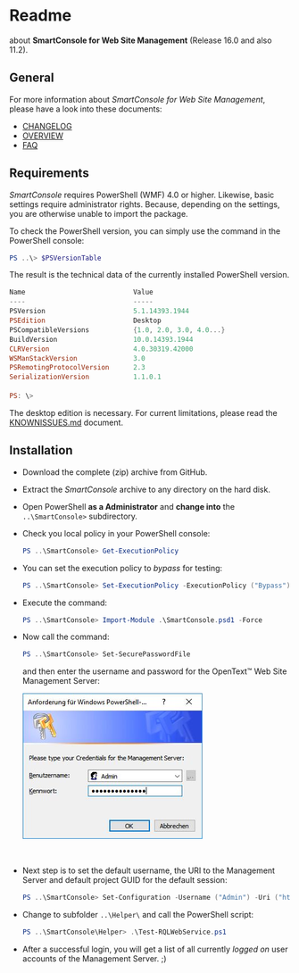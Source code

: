 # Readme

about **SmartConsole for Web Site Management** (Release 16.0 and also 11.2).



## General

For more information about *SmartConsole for Web Site Management*, please have a look into these documents:

- [CHANGELOG](CHANGELOG.md)
- [OVERVIEW](Wiki/OVERVIEW.md)
- [FAQ](Wiki/FAQ.md)




## Requirements

*SmartConsole* requires PowerShell (WMF) 4.0 or higher. Likewise, basic settings require administrator rights. Because, depending on the settings, you are otherwise unable to import the package.

To check the PowerShell version, you can simply use the command in the PowerShell console:

```powershell
PS ..\> $PSVersionTable
```

The result is the technical data of the currently installed PowerShell version.

```powershell
Name                           Value
----                           -----
PSVersion                      5.1.14393.1944
PSEdition                      Desktop
PSCompatibleVersions           {1.0, 2.0, 3.0, 4.0...}
BuildVersion                   10.0.14393.1944
CLRVersion                     4.0.30319.42000
WSManStackVersion              3.0
PSRemotingProtocolVersion      2.3
SerializationVersion           1.1.0.1

PS: \> 
```

The desktop edition is necessary. For current limitations, please read the [KNOWNISSUES.md](Wiki\KNOWNISSUES.md) document.




## Installation

- Download the complete (zip) archive from GitHub.

- Extract the *SmartConsole* archive to any directory on the hard disk.

- Open PowerShell **as a Administrator** and **change into** the `..\SmartConsole>` subdirectory.

- Check you local policy in your PowerShell console:

   ```powershell
   PS ..\SmartConsole> Get-ExecutionPolicy
   ```

- You can set the execution policy to *bypass* for testing:

   ```powershell
   PS ..\SmartConsole> Set-ExecutionPolicy -ExecutionPolicy ("Bypass") -Force
   ```

- Execute the command:

   ```powershell
   PS ..\SmartConsole> Import-Module .\SmartConsole.psd1 -Force
   ```

- Now call the command:

   ```powershell
   PS ..\SmartConsole> Set-SecurePasswordFile
   ```

   and then enter the username and password for the OpenText™ Web Site Management Server:
   ​

   ![Screenshot of the Credentials input](Wiki/Images/screenshot-set-securepasswordfile-01.jpg)

   ​

- Next step is to set the default username, the URI to the Management Server and default project GUID for the default session:

   ```powershell
   PS ..\SmartConsole> Set-Configuration -Username ("Admin") -Uri ("https://localhost/CMS/WebService/RqlWebService.svc?WSDL") -ProjectGUID ("7C503F8E943E4E6CACE63B2DEB82BBF4")
   ```

- Change to subfolder `..\Helper\` and call the PowerShell script:

   ```powershell
   PS ..\SmartConsole\Helper> .\Test-RQLWebService.ps1
   ```

- After a successful login, you will get a list of all currently *logged on* user accounts of the Management Server. ;)

